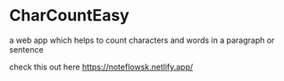 # CharCountEasy
a web app which helps to count characters and words in a paragraph or sentence


check this out here 
https://noteflowsk.netlify.app/
